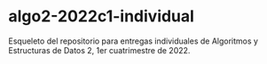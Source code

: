 # algo2-2022c1-individual

Esqueleto del repositorio para entregas individuales de Algoritmos y Estructuras de Datos 2, 1er cuatrimestre de 2022.

